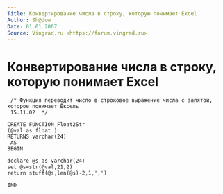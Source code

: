 ```yaml
---
Title: Конвертирование числа в строку, которую понимает Excel
Author: Sh@dow
Date: 01.01.2007
Source: Vingrad.ru <https://forum.vingrad.ru>
---
```



Конвертирование числа в строку, которую понимает Excel
======================================================

     /* Функция переводит число в строковое выражение числа с запятой, которое понимает Ёксель
     15.11.02  */
     
    CREATE FUNCTION Float2Str
    (@val as float )
    RETURNS varchar(24)
     AS  
    BEGIN 
     
    declare @s as varchar(24)
    set @s=str(@val,21,2)
    return stuff(@s,len(@s)-2,1,',')
     
    END

